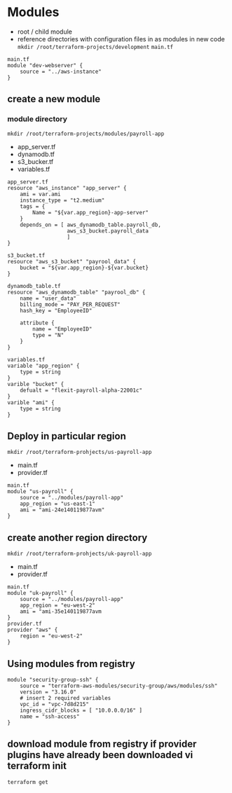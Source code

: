 # Modules

* root / child module
* reference directories with configuration files in as modules in new code
`mkdir /root/terraform-projects/development`
`main.tf`

```
main.tf
module "dev-webserver" {
    source = "../aws-instance"
}
```
## create a new module
### module directory
`mkdir /root/terraform-projects/modules/payroll-app`
* app_server.tf
* dynamodb.tf
* s3_bucker.tf
* variables.tf

```
app_server.tf
resource "aws_instance" "app_server" {
    ami = var.ami
    instance_type = "t2.medium"
    tags = {
        Name = "${var.app_region}-app-server"
    }
    depends_on = [ aws_dynamodb_table.payroll_db,
                   aws_s3_bucket.payroll_data
                   ]
}

s3_bucket.tf
resource "aws_s3_bucket" "payrool_data" {
    bucket = "${var.app_region}-${var.bucket}
}

dynamodb_table.tf
resource "aws_dynamodb_table" "payrool_db" {
    name = "user_data"
    billing_mode = "PAY_PER_REQUEST"
    hash_key = "EmployeeID"

    attribute {
        name = "EmployeeID"
        type = "N"
    }
}

variables.tf
variable "app_region" {
    type = string
}
varible "bucket" {
    defualt = "flexit-payroll-alpha-22001c"
}
varible "ami" {
    type = string
}
```
## Deploy in particular region
`mkdir /root/terraform-prohjects/us-payroll-app`
* main.tf
* provider.tf

```
main.tf
module "us-payroll" {
    source = "../modules/payroll-app"
    app_region = "us-east-1"
    ami = "ami-24e140119877avm"
}
```
## create another region directory
`mkdir /root/terraform-prohjects/uk-payroll-app`
* main.tf
* provider.tf
```
main.tf
module "uk-payroll" {
    source = "../modules/payroll-app"
    app_region = "eu-west-2"
    ami = "ami-35e140119877avm
}
provider.tf
provider "aws" {
    region = "eu-west-2"
}
```
## Using modules from registry
```
module "security-group-ssh" {
    source = "terraform-aws-modules/security-group/aws/modules/ssh"
    version = "3.16.0"
    # insert 2 required variables
    vpc_id = "vpc-7d8d215"
    ingress_cidr_blocks = [ "10.0.0.0/16" ]
    name = "ssh-access"
}
```
## download module from registry if provider plugins have already been downloaded vi terraform init
`terraform get`
